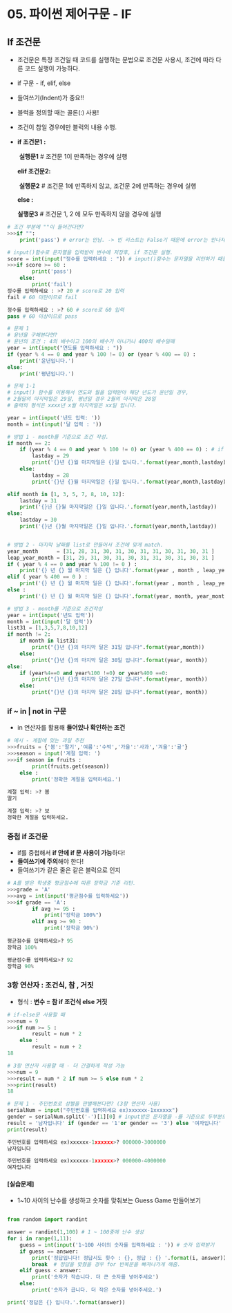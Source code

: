 # 05. 파이썬 제어구문 - IF

## If 조건문 

- 조건문은 특정 조건일 때 코드를 실행하는 문법으로 조건문 사용시, 조건에 따라 다른 코드 실행이 가능하다.

- if 구문 - if, elif, else

- 들여쓰기(Indent)가 중요!!

- 블럭을 정의할 때는 콜론(:) 사용!

- 조건이 참일 경우에만 블럭의 내용 수행.

- **if 조건문1 :**

  ​	 **실행문1**  # 조건문 1이 만족하는 경우에 실행

  **elif 조건문2:**

  ​	 **실행문2**  # 조건문 1에 만족하지 않고, 조건문 2에 만족하는 경우에 실행

  **else :**

   	**실행문3**  # 조건문 1, 2 에 모두 만족하지 않을 경우에 실행

```python
# 조건 부분에 ""이 들어간다면?
>>>if "": 
    print('pass') # error는 안남. -> 빈 리스트는 False기 때문에 error는 안나지만 블럭 내용은 수행X-> 'pass' 출력X

# input()함수로 문자열을 입력받아 변수에 저장후, if 조건문 실행.
score = int(input("정수를 입력하세요 : ")) # input()함수는 문자열을 리턴하기 때문에 숫자값과 비교를 위해 int()함수 사용해줘야함.
>>>if score >= 60 :
    	print('pass')
	else:
    	print('fail')
정수를 입력하세요 : >? 20 # score로 20 입력
fail # 60 미만이므로 fail

정수를 입력하세요 : >? 60 # score로 60 입력
pass # 60 이상이므로 pass

# 문제 1    
# 윤년을 구해본다면?
# 윤년의 조건 : 4의 배수이고 100의 배수가 아니거나 400의 배수일때
year = int(input("연도를 입력하세요 : "))
if (year % 4 == 0 and year % 100 != 0) or (year % 400 == 0) :
    print('윤년입니다.')
else:
    print('평년입니다.')

# 문제 1-1
# input() 함수를 이용해서 연도와 월을 입력받아 해당 년도가 윤년일 경우, 
# 2월달의 마지막일은 29일, 평년일 경우 2월의 마지막은 28일
# 출력의 형식은 xxxx년 x월 마지막일은 xx일 입니다.

year = int(input('년도 입력: '))
month = int(input('달 입력 : '))

# 방법 1 - month를 기준으로 조건 작성.
if month == 2: 
    if (year % 4 == 0 and year % 100 != 0) or (year % 400 == 0) : # if 중첩문
        lastday = 29
        print('{}년 {}월 마지막일은 {}일 입니다.'.format(year,month,lastday))
    else:
        lastday = 28
        print('{}년 {}월 마지막일은 {}일 입니다.'.format(year,month,lastday))

elif month in [1, 3, 5, 7, 8, 10, 12]:
    lastday = 31
    print('{}년 {}월 마지막일은 {}일 입니다.'.format(year,month,lastday))
else:
    lastday = 30
    print('{}년 {}월 마지막일은 {}일 입니다.'.format(year,month,lastday))


# 방법 2 - 마지막 날짜를 list로 만들어서 조건에 맞게 match.
year_month      = [31, 28, 31, 30, 31, 30, 31, 31, 30, 31, 30, 31 ]
leap_year_month = [31, 29, 31, 30, 31, 30, 31, 31, 30, 31, 30, 31 ]
if ( year % 4 == 0 and year % 100 != 0 ) :
    print('{} 년 {} 월 마지막 일은 {} 입니다'.format(year , month , leap_year_month[month - 1]))
elif ( year % 400 == 0 ) :
    print('{} 년 {} 월 마지막 일은 {} 입니다'.format(year , month , leap_year_month[month - 1]))
else :
    print('{} 년 {} 월 마지막 일은 {} 입니다'.format(year, month, year_month[month - 1]))

# 방법 3 - month를 기준으로 조건작성
year = int(input('년도 입력'))
month = int(input('달 입력'))
list31 = [1,3,5,7,8,10,12]
if month != 2:
    if month in list31:
        print("{}년 {}의 마지막 달은 31일 입니다".format(year,month))
    else:
        print("{}년 {}의 마지막 달은 30일 입니다".format(year, month))
else:
    if (year%4==0 and year%100 !=0) or year%400 ==0:
        print("{}년 {}의 마지막 달은 27일 입니다".format(year, month))
    else:
        print("{}년 {}의 마지막 달은 28일 입니다".format(year, month))


```



### if ~ in | not in 구문 

- in 연산자를 활용해 **들어있나 확인하는 조건**

```python
# 예시 - 계절에 맞는 과일 추천
>>>fruits = {'봄':'딸기','여름':'수박','가을':'사과','겨울':'귤'}
>>>season = input('계절 입력: ')
>>>if season in fruits :
    	print(fruits.get(season))
	else :
    	print('정확한 계절을 입력하세요.')
        
계절 입력: >? 봄
딸기

계절 입력: >? 보
정확한 계절을 입력하세요.

```



### 중첩 if 조건문

- if를 중첩해서 **if 안에 if 문 사용이 가능**하다!
- **들여쓰기에 주의**해야 한다! 
- 들여쓰기가 같은 줄은 같은 블럭으로 인지

```python
# A를 받은 학생중 평균점수에 따른 장학금 기준 리턴.
>>>grade = 'A'
>>>avg = int(input('평균점수를 입력하세요'))
>>>if grade == 'A':
    	if avg >= 95 :
        	print("장학금 100%")
    	elif avg >= 90 : 
        	print('장학금 90%')
        
평균점수를 입력하세요>? 95
장학금 100%

평균점수를 입력하세요>? 92
장학금 90%
```



### 3항 연산자 : 조건식, 참 , 거짓

- 형식 : **변수 = 참 if 조건식 else 거짓**

```python
# if-else문 사용할 때
>>>num = 9
>>>if num >= 5 :
    	result = num * 2
	else :
    	result = num + 2
18

# 3항 연산자 사용할 때 - 더 간결하게 작성 가능
>>>num = 9
>>>result = num * 2 if num >= 5 else num * 2
>>>print(result)
18

# 문제 1 - 주민번호로 성별을 판별해본다면? (3항 연산자 사용)
serialNum = input("주민번호를 입력하세요 ex)xxxxxx-1xxxxxx")
gender = serialNum.split('-')[1][0] # input받은 문자열을 -를 기준으로 두부분으로 분리후 뒷부분의 0번째 인덱스 가져온 것
result = '남자입니다' if (gender == '1'or gender == '3') else '여자입니다' 
print(result)

주민번호를 입력하세요 ex)xxxxxx-1xxxxxx>? 000000-3000000
남자입니다

주민번호를 입력하세요 ex)xxxxxx-1xxxxxx>? 000000-4000000
여자입니다
```



#### [실습문제]

-  1~10 사이의 난수를 생성하고 숫자를 맞춰보는 Guess Game 만들어보기

```python

from random import randint

answer = randint(1,100) # 1 ~ 100중에 난수 생성
for i in range(1,11):
    guess = int(input('1~100 사이의 숫자를 입력하세요 : ')) # 숫자 입력받기
    if guess == answer:
        print('정답입니다! 정답시도 횟수 : {}, 정답 : {} '.format(i, answer))
        break  # 정답을 맞췄을 경우 for 반복문을 빠져나가게 해줌.
    elif guess < answer:
        print('숫자가 작습니다. 더 큰 숫자를 넣어주세요')
    else:
        print('숫자가 큽니다. 더 작은 숫자를 넣어주세요.')

print('정답은 {} 입니다.'.format(answer))

```

